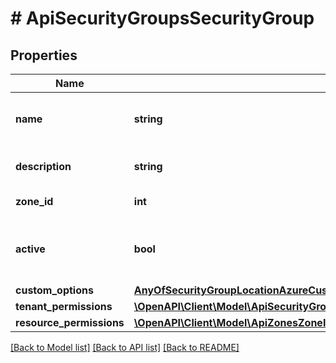 # # ApiSecurityGroupsSecurityGroup

## Properties

Name | Type | Description | Notes
------------ | ------------- | ------------- | -------------
**name** | **string** | Name for your security group |
**description** | **string** | Optional description field | [optional]
**zone_id** | **int** | Scoped Cloud ID |
**active** | **bool** | Set to &#x60;false&#x60; to disable a security group. | [optional]
**custom_options** | [**AnyOfSecurityGroupLocationAzureCustomOptionsSecurityGroupLocationAwsCustomOptionsSecurityGroupLocationOpenstackCustomOptions**](AnyOfSecurityGroupLocationAzureCustomOptionsSecurityGroupLocationAwsCustomOptionsSecurityGroupLocationOpenstackCustomOptions.md) |  | [optional]
**tenant_permissions** | [**\OpenAPI\Client\Model\ApiSecurityGroupsSecurityGroupTenantPermissions[]**](ApiSecurityGroupsSecurityGroupTenantPermissions.md) |  | [optional]
**resource_permissions** | [**\OpenAPI\Client\Model\ApiZonesZoneIdDataStoresIdDatastoreResourcePermissions**](ApiZonesZoneIdDataStoresIdDatastoreResourcePermissions.md) |  | [optional]

[[Back to Model list]](../../README.md#models) [[Back to API list]](../../README.md#endpoints) [[Back to README]](../../README.md)
